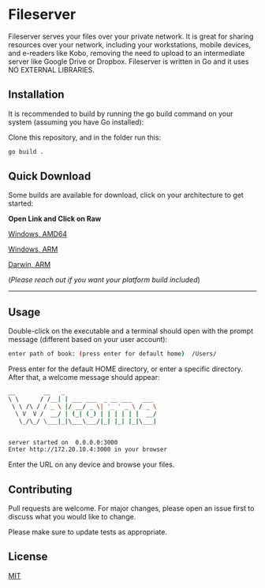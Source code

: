 # Fileserver

Fileserver serves your files over your private network. It is great for sharing resources over your network, including your workstations, mobile devices, and e-readers like Kobo, removing the need to upload to an intermediate server like Google Drive or Dropbox. Fileserver is written in Go and it uses NO EXTERNAL LIBRARIES.

## Installation

It is recommended to build by running the go build command on your system (assuming you have Go installed):

Clone this repository, and in the folder run this:

```bash
go build .
```

## Quick Download

Some builds are available for download, click on your architecture to get started:

**Open Link and Click on Raw**

[Windows, AMD64](https://github.com/joshuaetim/fileserver/blob/main/builds/fileserver_win_amd64.exe)

[Windows, ARM](https://github.com/joshuaetim/fileserver/blob/main/builds/fileserver_win_arm.exe)

[Darwin, ARM](https://github.com/joshuaetim/fileserver/blob/main/builds/fileserver_mac)

(_Please reach out if you want your platform build included_)

---

## Usage

Double-click on the executable and a terminal should open with the prompt message (different based on your user account):

```bash
enter path of book: (press enter for default home)  /Users/
```
Press enter for the default HOME directory, or enter a specific directory. After that, a welcome message should appear:

```bash
__        __   _                                    
\ \      / /__| | ___ ___  _ __ ___   ___    
 \ \ /\ / / _ \ |/ __/ _ \| '_ ' _ \ / _ \    
  \ V  V /  __/ | (_| (_) | | | | | |  __/
   \_/\_/ \___|_|\___\___/|_| |_| |_|\___|


server started on  0.0.0.0:3000
Enter http://172.20.10.4:3000 in your browser
```

Enter the URL on any device and browse your files.

## Contributing

Pull requests are welcome. For major changes, please open an issue first
to discuss what you would like to change.

Please make sure to update tests as appropriate.

## License

[MIT](https://choosealicense.com/licenses/mit/)
